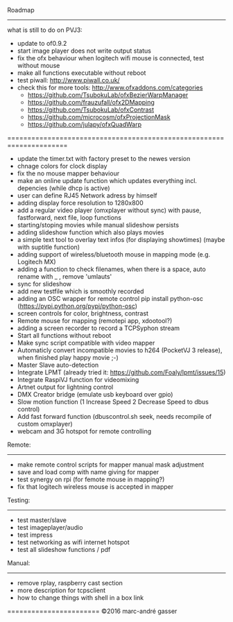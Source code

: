 Roadmap
*******
what is still to do on PVJ3:

- update to of0.9.2
- start image player does not write output status
- fix the ofx behaviour when logitech wifi mouse is connected, test without mouse
- make all functions executable without reboot
- test piwall: http://www.piwall.co.uk/
- check this for more tools: http://www.ofxaddons.com/categories
  - https://github.com/TsubokuLab/ofxBezierWarpManager
  - https://github.com/frauzufall/ofx2DMapping
  - https://github.com/TsubokuLab/ofxContrast
  - https://github.com/microcosm/ofxProjectionMask
  - https://github.com/julapy/ofxQuadWarp
  
=====================================================================

- update the timer.txt with factory preset to the newes version
- chnage colors for clock display
- fix the no mouse mapper behaviour
- make an online update function which updates everything incl. depencies (while dhcp is active)
- user can define RJ45 Network adress by himself
- adding display force resolution to 1280x800
- add a regular video player (omxplayer without sync) with pause, fastforward, next file, loop functions
- starting/stoping movies while manual slideshow persists
- adding slideshow function which also plays movies
- a simple text tool to overlay text infos (for displaying showtimes) (maybe with suptitle function)
- adding support of wireless/bluetooth mouse in mapping mode (e.g. Logitech MX)
- adding a function to check filenames, when there is a space, auto rename with _ , remove 'umlauts'
- sync for slideshow
- add new testfile which is smoothly recorded
- adding an OSC wrapper for remote control pip install python-osc (https://pypi.python.org/pypi/python-osc)
- screen controls for color, brightness, contrast
- Remote mouse for mapping (remotepi app, xdootool?)
- adding a screen recorder to record a TCPSyphon stream
- Start all functions without reboot
- Make sync script compatible with video mapper 
- Automaticly convert incompatible movies to h264  (PocketVJ 3 release), when finished play happy movie ;-)
- Master Slave auto-detection
- Integrate LPMT (already tried it: https://github.com/Foaly/lpmt/issues/15)
- Integrate RaspiVJ function for videomixing
- Artnet output for lightning control
- DMX Creator bridge (emulate usb keyboard over gpio)
- Slow motion function (1 Increase Speed 2 Decrease Speed to dbus control)
- Add fast forward function (dbuscontrol.sh seek, needs recompile of custom omxplayer)
- webcam and 3G hotspot for remote controlling 



Remote:
*******
- make remote control scripts for mapper manual mask adjustment
- save and load comp with name giving for mapper
- test synergy on rpi (for femote mouse in mapping?)
- fix that logitech wireless mouse is accepted in mapper


Testing:
********

- test master/slave
- test imageplayer/audio
- test impress
- test networking as wifi internet hotspot
- test all slideshow functions / pdf

Manual:
*******

- remove rplay, raspberry cast section
- more description for tcpsclient
- how to change things with shell in a box link



=======================
©2016 marc-andré gasser

